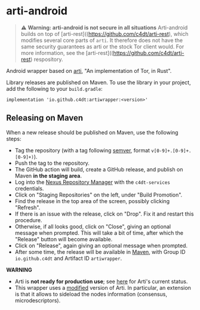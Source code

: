 # arti-android

> :warning: **Warning: arti-android is not secure in all situations** Arti-android builds on top of [arti-rest]((https://github.com/c4dt/arti-rest), which modifies several core parts of `arti`. It therefore does not have the same security guarantees as arti or the stock Tor client would. For more information, see the [arti-rest]((https://github.com/c4dt/arti-rest) respository.

Android wrapper based on [arti](https://gitlab.torproject.org/tpo/core/arti), "An
implementation of Tor, in Rust".

Library releases are published on Maven.
To use the library in your project, add the following to your `build.gradle`:

```
implementation 'io.github.c4dt:artiwrapper:<version>'
```

## Releasing on Maven

When a new release should be published on Maven, use the following steps:

- Tag the repository (with a tag following [semver](https://semver.org/),
  format `v[0-9]+.[0-9]+.[0-9]+)`).
- Push the tag to the repository.
- The GitHub action will build, create a GitHub release, and publish on Maven
  **in the staging area**.
- Log into the [Nexus Repository Manager](https://s01.oss.sonatype.org/) with
  the `c4dt-services` credentials.
- Click on "Staging Repositories" on the left, under "Build Promotion".
- Find the release in the top area of the screen, possibly clicking "Refresh".
- If there is an issue with the release, click on "Drop". Fix it and restart
  this procedure.
- Otherwise, if all looks good, click on "Close", giving an optional message
  when prompted. This will take a bit of time, after which the "Release" button
  will become available.
- Click on "Release", again giving an optional message when prompted.
- After some time, the release will be available in
  [Maven](https://search.maven.org/search?q=artiwrapper), with Group ID
  `io.github.c4dt` and Artifact ID `artiwrapper`.

**WARNING**

- Arti is **not ready for production use**; see
  [here](https://gitlab.torproject.org/tpo/core/arti#status) for Arti's current
  status.
- This wrapper uses a [modified](https://github.com/c4dt/arti-rest) version of
  Arti. In particular, an extension is that it allows to sideload the nodes
  information (consensus, microdescriptors).
